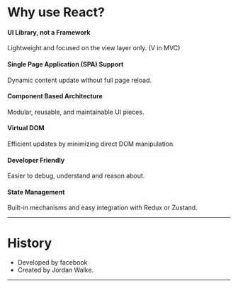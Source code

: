 # Why use React?
#### **UI Library, not a Framework**
Lightweight and focused on the view layer only. (V in MVC)

#### **Single Page Application (SPA) Support**
Dynamic content update without full page reload.

#### **Component Based Architecture**
Modular, reusable, and maintainable UI pieces.

#### **Virtual DOM**
Efficient updates by minimizing direct DOM manipulation.

#### **Developer Friendly**
Easier to debug, understand and reason about.

#### **State Management**
Built-in mechanisms and easy integration with Redux or Zustand.

---
# History
- Developed by facebook
- Created by Jordan Walke.

---






